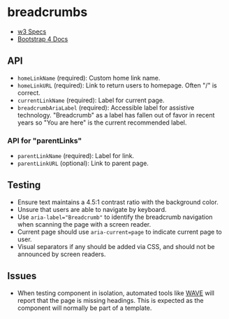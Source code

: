 # breadcrumbs

* [w3 Specs](https://www.w3.org/TR/wai-aria-practices/examples/breadcrumb/index.html)
* [Bootstrap 4 Docs](https://getbootstrap.com/docs/4.6/components/breadcrumb/)

## API
* `homeLinkName` (required): Custom home link name.
* `homeLinkURL` (required): Link to return users to homepage. Often "/" is correct.
* `currentLinkName` (required): Label for current page.
* `breadcrumbAriaLabel` (required): Accessible label for assistive technology. "Breadcrumb" as a label has fallen out of favor in recent years so "You are here" is the current recommended label.

### API for "parentLinks"
* `parentLinkName` (required): Label for link.
* `parentLinkURL` (optional): Link to parent page. 

## Testing
* Ensure text maintains a 4.5:1 contrast ratio with the background color.
* Unsure that users are able to navigate by keyboard.
* Use `aria-label="Breadcrumb"` to identify the breadcrumb navigation when scanning the page with a screen reader. 
* Current page should use `aria-current=page` to indicate current page to user.
* Visual separators if any should be added via CSS, and should not be announced by screen readers.

## Issues
* When testing component in isolation, automated tools like [WAVE](https://wave.webaim.org/) will report that the page is missing headings. This is expected as the component will normally be part of a template.
